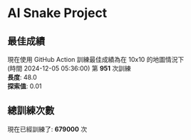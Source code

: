 
# AI Snake Project

## **最佳成績**


































現在使用 GitHub Action 訓練最佳成績為在 10x10 的地圖情況下  
(時間 2024-12-05 05:36:00) 第 **951** 次訓練  
**長度**: 48.0  
**探索值**: 0.01





































































## 總訓練次數
現在已經訓練了: **679000** 次
